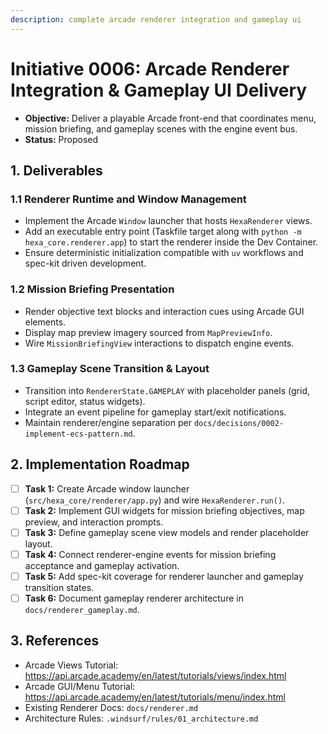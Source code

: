 ```yaml
---
description: complete arcade renderer integration and gameplay ui
---
```


# Initiative 0006: Arcade Renderer Integration & Gameplay UI Delivery

* **Objective:** Deliver a playable Arcade front-end that coordinates menu, mission briefing, and gameplay scenes with the engine event bus.
* **Status:** Proposed

## 1. Deliverables

### 1.1 Renderer Runtime and Window Management

- Implement the Arcade `Window` launcher that hosts `HexaRenderer` views.
- Add an executable entry point (Taskfile target along with `python -m hexa_core.renderer.app`) to start the renderer inside the Dev Container.
- Ensure deterministic initialization compatible with `uv` workflows and spec-kit driven development.

### 1.2 Mission Briefing Presentation

- Render objective text blocks and interaction cues using Arcade GUI elements.
- Display map preview imagery sourced from `MapPreviewInfo`.
- Wire `MissionBriefingView` interactions to dispatch engine events.

### 1.3 Gameplay Scene Transition & Layout

- Transition into `RendererState.GAMEPLAY` with placeholder panels (grid, script editor, status widgets).
- Integrate an event pipeline for gameplay start/exit notifications.
- Maintain renderer/engine separation per `docs/decisions/0002-implement-ecs-pattern.md`.

## 2. Implementation Roadmap

- [ ] **Task 1:** Create Arcade window launcher (`src/hexa_core/renderer/app.py`) and wire `HexaRenderer.run()`.
- [ ] **Task 2:** Implement GUI widgets for mission briefing objectives, map preview, and interaction prompts.
- [ ] **Task 3:** Define gameplay scene view models and render placeholder layout.
- [ ] **Task 4:** Connect renderer-engine events for mission briefing acceptance and gameplay activation.
- [ ] **Task 5:** Add spec-kit coverage for renderer launcher and gameplay transition states.
- [ ] **Task 6:** Document gameplay renderer architecture in `docs/renderer_gameplay.md`.

## 3. References

- Arcade Views Tutorial: https://api.arcade.academy/en/latest/tutorials/views/index.html
- Arcade GUI/Menu Tutorial: https://api.arcade.academy/en/latest/tutorials/menu/index.html
- Existing Renderer Docs: `docs/renderer.md`
- Architecture Rules: `.windsurf/rules/01_architecture.md`
